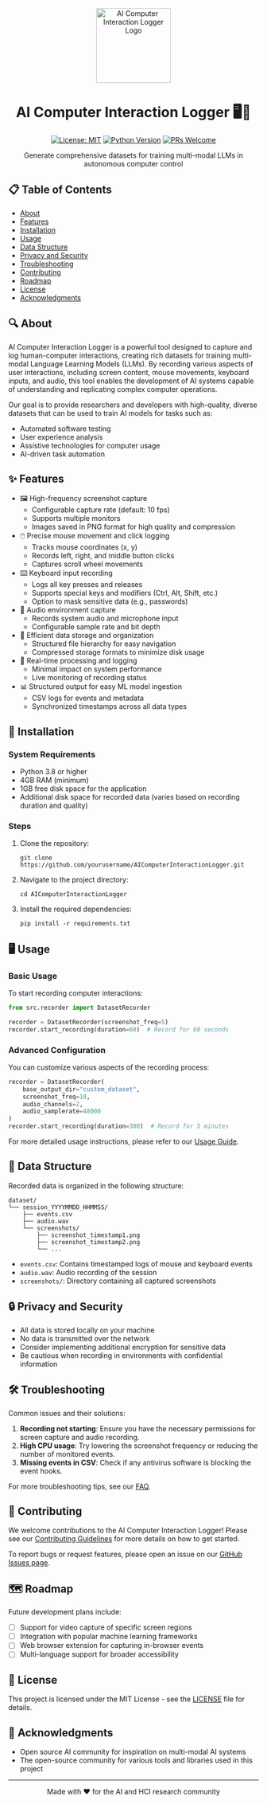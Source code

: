 <div align="center">
  <img src="https://via.placeholder.com/150" alt="AI Computer Interaction Logger Logo" width="150px" height="150px">

  # AI Computer Interaction Logger 🖥️🤖

  [![License: MIT](https://img.shields.io/badge/License-MIT-yellow.svg)](https://opensource.org/licenses/MIT)
  [![Python Version](https://img.shields.io/badge/python-3.8%2B-blue)](https://www.python.org/downloads/)
  [![PRs Welcome](https://img.shields.io/badge/PRs-welcome-brightgreen.svg)](http://makeapullrequest.com)

  Generate comprehensive datasets for training multi-modal LLMs in autonomous computer control
</div>

## 📋 Table of Contents
- [About](#about)
- [Features](#features)
- [Installation](#installation)
- [Usage](#usage)
- [Data Structure](#data-structure)
- [Privacy and Security](#privacy-and-security)
- [Troubleshooting](#troubleshooting)
- [Contributing](#contributing)
- [Roadmap](#roadmap)
- [License](#license)
- [Acknowledgments](#acknowledgments)

## 🔍 About

AI Computer Interaction Logger is a powerful tool designed to capture and log human-computer interactions, creating rich datasets for training multi-modal Language Learning Models (LLMs). By recording various aspects of user interactions, including screen content, mouse movements, keyboard inputs, and audio, this tool enables the development of AI systems capable of understanding and replicating complex computer operations.

Our goal is to provide researchers and developers with high-quality, diverse datasets that can be used to train AI models for tasks such as:
- Automated software testing
- User experience analysis
- Assistive technologies for computer usage
- AI-driven task automation

## ✨ Features

- 🖼️ High-frequency screenshot capture
  - Configurable capture rate (default: 10 fps)
  - Supports multiple monitors
  - Images saved in PNG format for high quality and compression
- 🖱️ Precise mouse movement and click logging
  - Tracks mouse coordinates (x, y)
  - Records left, right, and middle button clicks
  - Captures scroll wheel movements
- ⌨️ Keyboard input recording
  - Logs all key presses and releases
  - Supports special keys and modifiers (Ctrl, Alt, Shift, etc.)
  - Option to mask sensitive data (e.g., passwords)
- 🎤 Audio environment capture
  - Records system audio and microphone input
  - Configurable sample rate and bit depth
- 💾 Efficient data storage and organization
  - Structured file hierarchy for easy navigation
  - Compressed storage formats to minimize disk usage
- 🔄 Real-time processing and logging
  - Minimal impact on system performance
  - Live monitoring of recording status
- 📊 Structured output for easy ML model ingestion
  - CSV logs for events and metadata
  - Synchronized timestamps across all data types

## 🚀 Installation

### System Requirements
- Python 3.8 or higher
- 4GB RAM (minimum)
- 1GB free disk space for the application
- Additional disk space for recorded data (varies based on recording duration and quality)

### Steps
1. Clone the repository:
   ```
   git clone https://github.com/yourusername/AIComputerInteractionLogger.git
   ```
2. Navigate to the project directory:
   ```
   cd AIComputerInteractionLogger
   ```
3. Install the required dependencies:
   ```
   pip install -r requirements.txt
   ```

## 🖥️ Usage

### Basic Usage
To start recording computer interactions:

```python
from src.recorder import DatasetRecorder

recorder = DatasetRecorder(screenshot_freq=5)
recorder.start_recording(duration=60)  # Record for 60 seconds
```

### Advanced Configuration
You can customize various aspects of the recording process:

```python
recorder = DatasetRecorder(
    base_output_dir="custom_dataset",
    screenshot_freq=10,
    audio_channels=2,
    audio_samplerate=48000
)
recorder.start_recording(duration=300)  # Record for 5 minutes
```

For more detailed usage instructions, please refer to our [Usage Guide](docs/usage_guide.md).

## 📁 Data Structure

Recorded data is organized in the following structure:

```
dataset/
└── session_YYYYMMDD_HHMMSS/
    ├── events.csv
    ├── audio.wav
    └── screenshots/
        ├── screenshot_timestamp1.png
        ├── screenshot_timestamp2.png
        └── ...
```

- `events.csv`: Contains timestamped logs of mouse and keyboard events
- `audio.wav`: Audio recording of the session
- `screenshots/`: Directory containing all captured screenshots

## 🔒 Privacy and Security

- All data is stored locally on your machine
- No data is transmitted over the network
- Consider implementing additional encryption for sensitive data
- Be cautious when recording in environments with confidential information

## 🛠 Troubleshooting

Common issues and their solutions:

1. **Recording not starting**: Ensure you have the necessary permissions for screen capture and audio recording.
2. **High CPU usage**: Try lowering the screenshot frequency or reducing the number of monitored events.
3. **Missing events in CSV**: Check if any antivirus software is blocking the event hooks.

For more troubleshooting tips, see our [FAQ](docs/faq.md).

## 🤝 Contributing

We welcome contributions to the AI Computer Interaction Logger! Please see our [Contributing Guidelines](CONTRIBUTING.md) for more details on how to get started.

To report bugs or request features, please open an issue on our [GitHub Issues page](https://github.com/yourusername/AIComputerInteractionLogger/issues).

## 🗺 Roadmap

Future development plans include:

- [ ] Support for video capture of specific screen regions
- [ ] Integration with popular machine learning frameworks
- [ ] Web browser extension for capturing in-browser events
- [ ] Multi-language support for broader accessibility

## 📄 License

This project is licensed under the MIT License - see the [LICENSE](LICENSE) file for details.

## 🙏 Acknowledgments

- Open source AI community for inspiration on multi-modal AI systems
- The open-source community for various tools and libraries used in this project

---

<div align="center">
  Made with ❤️ for the AI and HCI research community
</div>
